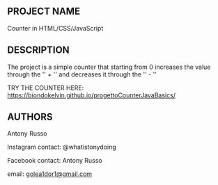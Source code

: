 
PROJECT NAME 
-----------------------------------------

Counter in HTML/CSS/JavaScript

DESCRIPTION
--------------------------------------------

The project is a simple counter that starting from 0 increases the value through the '' + '' and decreases it through the '' - ''

TRY THE COUNTER HERE:
https://biondokelvin.github.io/progettoCounterJavaBasics/


AUTHORS
--------------------------------------------------------

Antony Russo

Instagram contact: @whatistonydoing

Facebook contact: Antony Russo

email: golea1dor1@gmail.com
